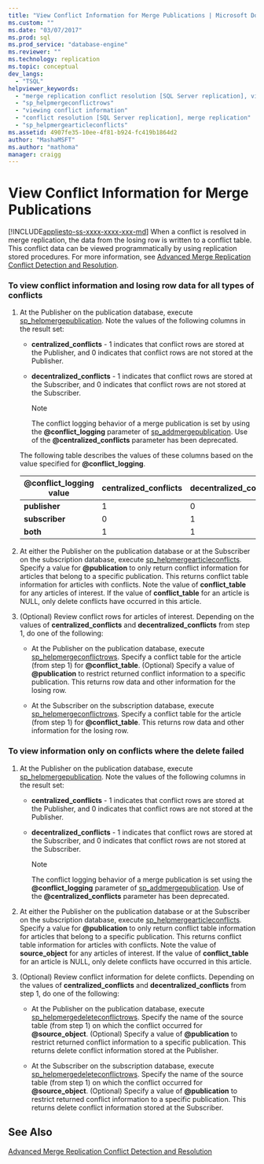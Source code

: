 ```yaml
---
title: "View Conflict Information for Merge Publications | Microsoft Docs"
ms.custom: ""
ms.date: "03/07/2017"
ms.prod: sql
ms.prod_service: "database-engine"
ms.reviewer: ""
ms.technology: replication
ms.topic: conceptual
dev_langs: 
  - "TSQL"
helpviewer_keywords: 
  - "merge replication conflict resolution [SQL Server replication], viewing conflicts"
  - "sp_helpmergeconflictrows"
  - "viewing conflict information"
  - "conflict resolution [SQL Server replication], merge replication"
  - "sp_helpmergearticleconflicts"
ms.assetid: 4907fe35-10ee-4f81-b924-fc419b1864d2
author: "MashaMSFT"
ms.author: "mathoma"
manager: craigg
---
```

# View Conflict Information for Merge Publications
[!INCLUDE[appliesto-ss-xxxx-xxxx-xxx-md](../../includes/appliesto-ss-xxxx-xxxx-xxx-md.md)]
  When a conflict is resolved in merge replication, the data from the losing row is written to a conflict table. This conflict data can be viewed programmatically by using replication stored procedures. For more information, see [Advanced Merge Replication Conflict Detection and Resolution](../../relational-databases/replication/merge/advanced-merge-replication-conflict-detection-and-resolution.md).  
  
### To view conflict information and losing row data for all types of conflicts  
  
1.  At the Publisher on the publication database, execute [sp_helpmergepublication](../../relational-databases/system-stored-procedures/sp-helpmergepublication-transact-sql.md). Note the values of the following columns in the result set:  
  
    -   **centralized_conflicts** - 1 indicates that conflict rows are stored at the Publisher, and 0 indicates that conflict rows are not stored at the Publisher.  
  
    -   **decentralized_conflicts** - 1 indicates that conflict rows are stored at the Subscriber, and 0 indicates that conflict rows are not stored at the Subscriber.  
  
        > [!NOTE]  
        >  The conflict logging behavior of a merge publication is set by using the **@conflict_logging** parameter of [sp_addmergepublication](../../relational-databases/system-stored-procedures/sp-addmergepublication-transact-sql.md). Use of the **@centralized_conflicts** parameter has been deprecated.  
  
     The following table describes the values of these columns based on the value specified for **@conflict_logging**.  
  
    |@conflict_logging value|centralized_conflicts|decentralized_conflicts|  
    |------------------------------|----------------------------|------------------------------|  
    |**publisher**|1|0|  
    |**subscriber**|0|1|  
    |**both**|1|1|  
  
2.  At either the Publisher on the publication database or at the Subscriber on the subscription database, execute [sp_helpmergearticleconflicts](../../relational-databases/system-stored-procedures/sp-helpmergearticleconflicts-transact-sql.md). Specify a value for **@publication** to only return conflict information for articles that belong to a specific publication. This returns conflict table information for articles with conflicts. Note the value of **conflict_table** for any articles of interest. If the value of **conflict_table** for an article is NULL, only delete conflicts have occurred in this article.  
  
3.  (Optional) Review conflict rows for articles of interest. Depending on the values of **centralized_conflicts** and **decentralized_conflicts** from step 1, do one of the following:  
  
    -   At the Publisher on the publication database, execute [sp_helpmergeconflictrows](../../relational-databases/system-stored-procedures/sp-helpmergeconflictrows-transact-sql.md). Specify a conflict table for the article (from step 1) for **@conflict_table**. (Optional) Specify a value of **@publication** to restrict returned conflict information to a specific publication. This returns row data and other information for the losing row.  
  
    -   At the Subscriber on the subscription database, execute [sp_helpmergeconflictrows](../../relational-databases/system-stored-procedures/sp-helpmergeconflictrows-transact-sql.md). Specify a conflict table for the article (from step 1) for **@conflict_table**. This returns row data and other information for the losing row.  
  
### To view information only on conflicts where the delete failed  
  
1.  At the Publisher on the publication database, execute [sp_helpmergepublication](../../relational-databases/system-stored-procedures/sp-helpmergepublication-transact-sql.md). Note the values of the following columns in the result set:  
  
    -   **centralized_conflicts** - 1 indicates that conflict rows are stored at the Publisher, and 0 indicates that conflict rows are not stored at the Publisher.  
  
    -   **decentralized_conflicts** - 1 indicates that conflict rows are stored at the Subscriber, and 0 indicates that conflict rows are not stored at the Subscriber.  
  
        > [!NOTE]  
        >  The conflict logging behavior of a merge publication is set using the **@conflict_logging** parameter of [sp_addmergepublication](../../relational-databases/system-stored-procedures/sp-addmergepublication-transact-sql.md). Use of the **@centralized_conflicts** parameter has been deprecated.  
  
2.  At either the Publisher on the publication database or at the Subscriber on the subscription database, execute [sp_helpmergearticleconflicts](../../relational-databases/system-stored-procedures/sp-helpmergearticleconflicts-transact-sql.md). Specify a value for **@publication** to only return conflict table information for articles that belong to a specific publication. This returns conflict table information for articles with conflicts. Note the value of **source_object** for any articles of interest. If the value of **conflict_table** for an article is NULL, only delete conflicts have occurred in this article.  
  
3.  (Optional) Review conflict information for delete conflicts. Depending on the values of **centralized_conflicts** and **decentralized_conflicts** from step 1, do one of the following:  
  
    -   At the Publisher on the publication database, execute [sp_helpmergedeleteconflictrows](../../relational-databases/system-stored-procedures/sp-helpmergedeleteconflictrows-transact-sql.md). Specify the name of the source table (from step 1) on which the conflict occurred for **@source_object**. (Optional) Specify a value of **@publication** to restrict returned conflict information to a specific publication. This returns delete conflict information stored at the Publisher.  
  
    -   At the Subscriber on the subscription database, execute [sp_helpmergedeleteconflictrows](../../relational-databases/system-stored-procedures/sp-helpmergedeleteconflictrows-transact-sql.md). Specify the name of the source table (from step 1) on which the conflict occurred for **@source_object**. (Optional) Specify a value of **@publication** to restrict returned conflict information to a specific publication. This returns delete conflict information stored at the Subscriber.  
  
## See Also  
 [Advanced Merge Replication Conflict Detection and Resolution](../../relational-databases/replication/merge/advanced-merge-replication-conflict-detection-and-resolution.md)  
  
  
